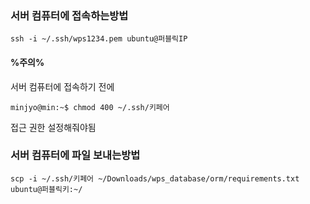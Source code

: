 ### 서버 컴퓨터에 접속하는방법

```
ssh -i ~/.ssh/wps1234.pem ubuntu@퍼블릭IP
```



#### %주의%

서버 컴퓨터에 접속하기 전에

```
minjyo@min:~$ chmod 400 ~/.ssh/키페어
```

접근 권한 설정해줘야됨



### 서버 컴퓨터에 파일 보내는방법

```
scp -i ~/.ssh/키페어 ~/Downloads/wps_database/orm/requirements.txt ubuntu@퍼블릭키:~/
```

